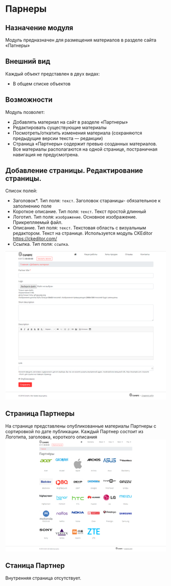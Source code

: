 # Парнеры
## Назначение модуля
Модуль предназначен для размещения материалов в разделе сайта «Патнеры»
## Внешний вид
Каждый объект представлен в двух видах:
- В общем списке объектов
## Возможности
Модуль позволет:
- Добавлять материал на сайт в разделе «Партнеры»
- Редактировать существующие материалы
- Посмотреть/откатить изменения материала (сохраняются предыдущие версии текста — редакции)
- Страница «Партнеры» содержит превью созданных материалов. Все материалы располагаются на одной странице, постраничная навигация не предусмотрена.
## Добавление страницы. Редактирование страницы.
Список полей:
- Заголовок*. Тип поля: `текст`. Заголовок стараницы- обязательное к заполнению поле
- Короткое описание. Тип поля: `текст`. Текст простой длинный
- Логотип. Тип поля: `изображение`. Основное изображение. Прикрепляемый файл.
- Описание. Тип поля: `текст`. Текстовая область с визуальным редактором. Текст на странице. Используется модуль CKEditor <https://ckeditor.com/>
- Ссылка. Тип поля: `ссылка`.

<img src="https://github.com/synapse-studio/helper/blob/master/tz/partners/partner.png">

## Страница Партнеры
На странице представлены опубликованные материалы  Партнеры с сортировкой по дате публикации.
Каждый Партнер состоит из Логотипа, заголовка, короткого описания
<img src="https://github.com/synapse-studio/helper/blob/master/tz/partners/partner_1.png">

## Станица Партнер
Внутренняя страница отсутствует.
